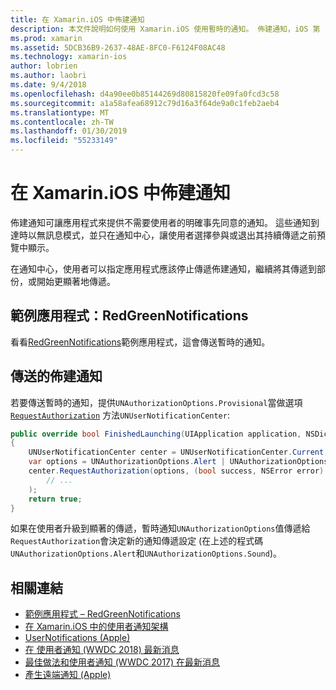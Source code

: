 ```yaml
---
title: 在 Xamarin.iOS 中佈建通知
description: 本文件說明如何使用 Xamarin.iOS 使用暫時的通知。 佈建通知，iOS 第 12 中導入可讓傳送無訊息的通知，而不需要明確的使用者權限的應用程式。
ms.prod: xamarin
ms.assetid: 5DCB36B9-2637-48AE-8FC0-F6124F08AC48
ms.technology: xamarin-ios
author: lobrien
ms.author: laobri
ms.date: 9/4/2018
ms.openlocfilehash: d4a90ee0b85144269d80815820fe09fa0fcd3c58
ms.sourcegitcommit: a1a58afea68912c79d16a3f64de9a0c1feb2aeb4
ms.translationtype: MT
ms.contentlocale: zh-TW
ms.lasthandoff: 01/30/2019
ms.locfileid: "55233149"
---
```

# <a name="provisional-notifications-in-xamarinios"></a>在 Xamarin.iOS 中佈建通知

佈建通知可讓應用程式來提供不需要使用者的明確事先同意的通知。 這些通知到達時以無訊息模式，並只在通知中心，讓使用者選擇參與或退出其持續傳遞之前預覽中顯示。

在通知中心，使用者可以指定應用程式應該停止傳遞佈建通知，繼續將其傳遞到部份，或開始更顯著地傳遞。

## <a name="sample-app-redgreennotifications"></a>範例應用程式：RedGreenNotifications

看看[RedGreenNotifications](https://developer.xamarin.com/samples/monotouch/iOS12/RedGreenNotifications)範例應用程式，這會傳送暫時的通知。

## <a name="sending-provisional-notifications"></a>傳送的佈建通知

若要傳送暫時的通知，提供`UNAuthorizationOptions.Provisional`當做選項 [`RequestAuthorization`](xref:UserNotifications.UNUserNotificationCenter.RequestAuthorization*)
方法`UNUserNotificationCenter`:

```csharp
public override bool FinishedLaunching(UIApplication application, NSDictionary launchOptions)
{
    UNUserNotificationCenter center = UNUserNotificationCenter.Current;
    var options = UNAuthorizationOptions.Alert | UNAuthorizationOptions.Sound | UNAuthorizationOptions.Provisional;
    center.RequestAuthorization(options, (bool success, NSError error) => {
        // ...
    );
    return true;
}
```

如果在使用者升級到顯著的傳遞，暫時通知`UNAuthorizationOptions`值傳遞給`RequestAuthorization`會決定新的通知傳遞設定 (在上述的程式碼`UNAuthorizationOptions.Alert`和`UNAuthorizationOptions.Sound`)。

## <a name="related-links"></a>相關連結

- [範例應用程式 – RedGreenNotifications](https://developer.xamarin.com/samples/monotouch/iOS12/RedGreenNotifications)
- [在 Xamarin.iOS 中的使用者通知架構](~/ios/platform/user-notifications/index.md)
- [UserNotifications (Apple)](https://developer.apple.com/documentation/usernotifications?language=objc)
- [在 使用者通知 (WWDC 2018) 最新消息](https://developer.apple.com/videos/play/wwdc2018/710/)
- [最佳做法和使用者通知 (WWDC 2017) 在最新消息](https://developer.apple.com/videos/play/wwdc2017/708/)
- [產生遠端通知 (Apple)](https://developer.apple.com/documentation/usernotifications/setting_up_a_remote_notification_server/generating_a_remote_notification)
